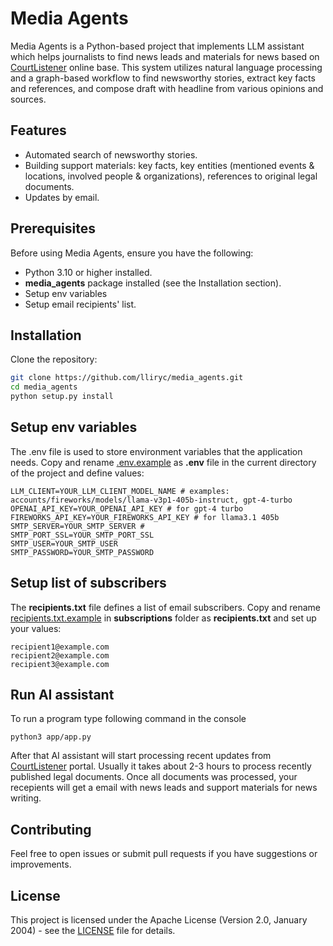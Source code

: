 # Media Agents

Media Agents is a Python-based project that implements LLM assistant which helps journalists to find news leads and materials for news based on [CourtListener](https://www.courtlistener.com/) online base. This system utilizes natural language processing and a graph-based workflow to find newsworthy stories, extract key facts and references, and compose draft with headline from various opinions and sources.

## Features

- Automated search of newsworthy stories.
- Building support materials: key facts, key entities (mentioned events & locations, involved people & organizations), references to original legal documents.
- Updates by email.

## Prerequisites

Before using Media Agents, ensure you have the following:

- Python 3.10 or higher installed.
- **media_agents** package installed (see the Installation section).
- Setup env variables
- Setup email recipients' list.

## Installation

Clone the repository:

```bash
git clone https://github.com/lliryc/media_agents.git
cd media_agents
python setup.py install
```

## Setup env variables
The .env file is used to store environment variables that the application needs. Copy and rename [.env.example](.env.example) as **.env** file in the current directory of the project and define values:

```code
LLM_CLIENT=YOUR_LLM_CLIENT_MODEL_NAME # examples: accounts/fireworks/models/llama-v3p1-405b-instruct, gpt-4-turbo
OPENAI_API_KEY=YOUR_OPENAI_API_KEY # for gpt-4 turbo
FIREWORKS_API_KEY=YOUR_FIREWORKS_API_KEY # for llama3.1 405b
SMTP_SERVER=YOUR_SMTP_SERVER # 
SMTP_PORT_SSL=YOUR_SMTP_PORT_SSL
SMTP_USER=YOUR_SMTP_USER
SMTP_PASSWORD=YOUR_SMTP_PASSWORD
```

## Setup list of subscribers
The **recipients.txt** file defines a list of email subscribers. Copy and rename [recipients.txt.example](subscriptions/recipients.txt.example) in **subscriptions** folder as **recipients.txt** and set up your values:

```code
recipient1@example.com  
recipient2@example.com  
recipient3@example.com
```

## Run AI assistant
To run a program type following command in the console 
```batch
python3 app/app.py
```
After that AI assistant will start processing recent updates from [CourtListener](https://www.courtlistener.com/) portal. Usually it takes about 2-3 hours to process recently published legal documents.
Once all documents was processed, your recepients will get a email with news leads and support materials for news writing.

## Contributing
Feel free to open issues or submit pull requests if you have suggestions or improvements.

## License
This project is licensed under the  Apache License (Version 2.0, January 2004) - see the [LICENSE](LICENSE) file for details.
